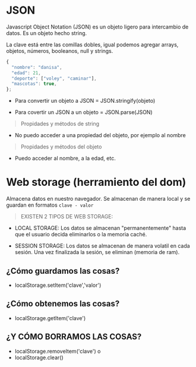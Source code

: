# JSON

Javascript Object Notation (JSON) es un objeto ligero para intercambio de datos. Es un objeto hecho string.

La clave está entre las comillas dobles, igual podemos agregar arrays, objetos, números, booleanos, null y strings.
```` js
{
  "nombre": "danisa",
  "edad": 21,
  "deporte": ["voley", "caminar"],
  "mascotas": true,
};
````

* Para convertir un objeto a JSON = JSON.stringify(objeto)

* Para covertir un JSON a un objeto = JSON.parse(JSON)

> Propidades y métodos de string
* No puedo acceder a una propiedad del objeto, por ejemplo al nombre

> Propidades y métodos del objeto
* Puedo acceder al nombre, a la edad, etc.


# Web storage (herramiento del dom)

Almacena datos en nuestro navegador. Se almacenan de manera local y se guardan en formatos `clave - valor`

> EXISTEN 2 TIPOS DE WEB STORAGE:
* LOCAL STORAGE: Los datos se almacenan "permanentemente" hasta que el usuario decida eliminarlos o la memoria caché.

* SESSION STORAGE: Los datos se almacenan de manera volatil en cada sesión. Una vez finalizada la sesión, se eliminan (memoria de ram).

## ¿Cómo guardamos las cosas?
* localStorage.setItem('clave','valor')
## ¿Cómo obtenemos las cosas?
* localStorage.getItem('clave')
## ¿Y CÓMO BORRAMOS LAS COSAS?
* localStorage.removeItem('clave')
o
* localStorage.clear()